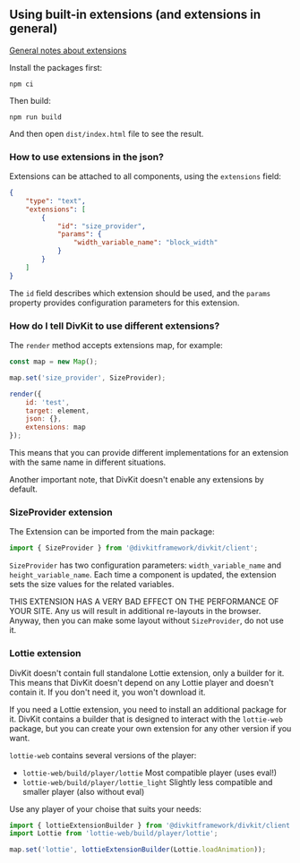 ## Using built-in extensions (and extensions in general)

[General notes about extensions](../../divkit/README.md#extensions)

Install the packages first:

```
npm ci
```

Then build:

```
npm run build
```

And then open `dist/index.html` file to see the result.

### How to use extensions in the json?

Extensions can be attached to all components, using the `extensions` field:

```json
{
    "type": "text",
    "extensions": [
        {
            "id": "size_provider",
            "params": {
                "width_variable_name": "block_width"
            }
        }
    ]
}
```

The `id` field describes which extension should be used, and the `params` property provides configuration parameters for this extension.

### How do I tell DivKit to use different extensions?

The `render` method accepts extensions map, for example:

```js
const map = new Map();

map.set('size_provider', SizeProvider);

render({
    id: 'test',
    target: element,
    json: {},
    extensions: map
});
```

This means that you can provide different implementations for an extension with the same name in different situations.

Another important note, that DivKit doesn't enable any extensions by default.

### SizeProvider extension

The Extension can be imported from the main package:

```js
import { SizeProvider } from '@divkitframework/divkit/client';
```

`SizeProvider` has two configuration parameters: `width_variable_name` and `height_variable_name`. Each time a component is updated, the extension sets the size values for the related variables.

THIS EXTENSION HAS A VERY BAD EFFECT ON THE PERFORMANCE OF YOUR SITE. Any us will result in additional re-layouts in the browser. Anyway, then you can make some layout without `SizeProvider`, do not use it.

### Lottie extension

DivKit doesn't contain full standalone Lottie extension, only a builder for it. This means that DivKit doesn't depend on any Lottie player and doesn't contain it. If you don't need it, you won't download it.

If you need a Lottie extension, you need to install an additional package for it. DivKit contains a builder that is designed to interact with the `lottie-web` package, but you can create your own extension for any other version if you want.

`lottie-web` contains several versions of the player:

* `lottie-web/build/player/lottie` Most compatible player (uses eval!)
* `lottie-web/build/player/lottie_light` Slightly less compatible and smaller player (also without eval)

Use any player of your choise that suits your needs:

```js
import { lottieExtensionBuilder } from '@divkitframework/divkit/client';
import Lottie from 'lottie-web/build/player/lottie';

map.set('lottie', lottieExtensionBuilder(Lottie.loadAnimation));
```
